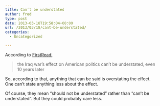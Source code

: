```yaml
---
title: Can’t be understated
author: fred
type: post
date: 2013-03-18T19:58:04+00:00
url: /2013/03/18/cant-be-understated/
categories:
  - Uncategorized

---
```

According to [FirstRead][1],

> the Iraq war&#8217;s effect on American politics can&#8217;t be understated, even 10 years later 

So, according to that, anything that can be said is overstating the effect. One can&#8217;t state anything less about the effect.

Of course, they mean &#8220;should not be understated&#8221; rather than &#8220;can&#8217;t be understated&#8221;. But they could probably care less.

 [1]: http://firstread.nbcnews.com/_news/2013/03/18/17357655-first-thoughts-a-consequential-anniversary?lite "FirstRead"